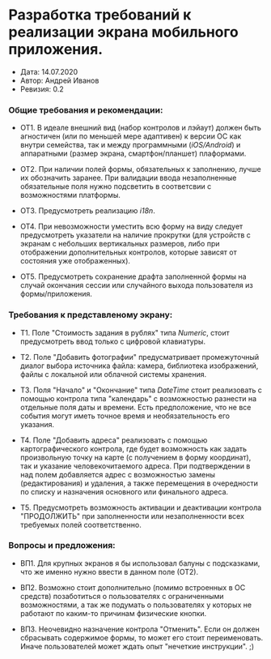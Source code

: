 # Разработка требований к реализации экрана мобильного приложения.

- Дата: 14.07.2020
- Автор: Андрей Иванов
- Ревизия: 0.2


### Общие требования и рекомендации:

- ОТ1. В идеале внешний вид (набор контролов и лэйаут) должен быть агностичен (или по меньшей мере адаптивен) к версии ОС как внутри семейства, так и между программными (*iOS/Android*) и аппаратными (размер экрана, смартфон/планшет) плаформами.

- ОТ2. При наличии полей формы, обязательных к заполнению, лучше их обозначить заранее. При валидации ввода незаполненные обязательные поля нужно подсветить в соответсвии с возможностями платформы.

- ОТ3. Предусмотреть реализацию *i18n*.

- ОТ4. При невозможности уместить всю форму на виду следует предусмотреть указатели на наличие прокрутки (для устройств с экранам с небольших вертикальных размеров, либо при отображении дополнительных контролов, которые зависят от состояния уже отображенных).

- ОТ5. Предусмотреть сохранение драфта заполненной формы на случай окончания сессии или случайного выхода пользователя из формы/приложения.

### Требования к представленому экрану:

- Т1. Поле "Стоимость задания в рублях" типа *Numeric*, стоит предусмотреть ввод только с цифровой клавиатуры.

- Т2. Поле "Добавить фотографии" предусматривает промежуточный диалог выбора источника файла: камера, библиотека изображений, файлы с локальной или облачной системы хранения.

- Т3. Поля "Начало" и "Окончание" типа *DateTime* стоит реализовать с помощью контрола типа "календарь" с возможностью разнести на отдельные поля даты и времени. Есть предположение, что не все события могут иметь точное время и необязательность его указания.

- Т4. Поле "Добавить адреса" реализовать с помощью картографического контрола, где будет возможность как задать произвольную точку на карте (с получением в форму координат), так и указание человекочитаемого адреса. При подтверждении в над полем добавляется адрес с возможностью замены (редактирования) и удаления, а также перемещения в очередности по списку и назначения основного или финального адреса.

- Т5. Предусмотреть возможность активации и деактивации контрола "ПРОДОЛЖИТЬ" при заполненности или незаполненности всех требуемых полей соответственно.

### Вопросы и предложения:

- ВП1. Для крупных экранов я бы использовал балуны с подсказками, что же именно нужно ввести в данном поле (ОТ2).

- ВП2. Возможно стоит дополнительно (помимо встроенных в ОС средств) позаботиться о пользователях с ограниченными возможностями, а так же подумать о пользователях у которых не работают по каким-то причинам физические кнопки.

- ВП3. Неочевидно назначение контрола "Отменить". Если он должен сбрасывать содержимое формы, то может его стоит переименовать. Иначе пользователей может ждать опыт "нечеткие инструкции". ;)
